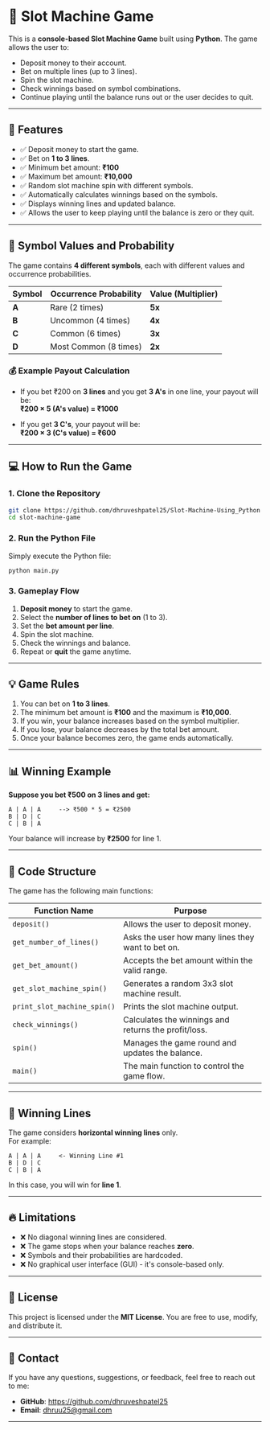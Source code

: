 # 🎰 Slot Machine Game

This is a **console-based Slot Machine Game** built using **Python**. The game allows the user to:
- Deposit money to their account.
- Bet on multiple lines (up to 3 lines).
- Spin the slot machine.
- Check winnings based on symbol combinations.
- Continue playing until the balance runs out or the user decides to quit.

---

## 📜 Features
- ✅ Deposit money to start the game.
- ✅ Bet on **1 to 3 lines**.
- ✅ Minimum bet amount: **₹100**
- ✅ Maximum bet amount: **₹10,000**
- ✅ Random slot machine spin with different symbols.
- ✅ Automatically calculates winnings based on the symbols.
- ✅ Displays winning lines and updated balance.
- ✅ Allows the user to keep playing until the balance is zero or they quit.

---

## 💸 Symbol Values and Probability
The game contains **4 different symbols**, each with different values and occurrence probabilities.

| Symbol | Occurrence Probability | Value (Multiplier) |
|---------|----------------------|---------------------|
| **A**   | Rare (2 times)         | **5x**              |
| **B**   | Uncommon (4 times)     | **4x**              |
| **C**   | Common (6 times)       | **3x**              |
| **D**   | Most Common (8 times)  | **2x**              |

### 💰 Example Payout Calculation
- If you bet ₹200 on **3 lines** and you get **3 A's** in one line, your payout will be:  
   **₹200 × 5 (A's value) = ₹1000**

- If you get **3 C's**, your payout will be:  
   **₹200 × 3 (C's value) = ₹600**

---

## 💻 How to Run the Game
### **1. Clone the Repository**
```bash
git clone https://github.com/dhruveshpatel25/Slot-Machine-Using_Python
cd slot-machine-game
```

### **2. Run the Python File**
Simply execute the Python file:
```bash
python main.py
```

### **3. Gameplay Flow**
1. **Deposit money** to start the game.
2. Select the **number of lines to bet on** (1 to 3).
3. Set the **bet amount per line**.
4. Spin the slot machine.
5. Check the winnings and balance.
6. Repeat or **quit** the game anytime.

---

## 💡 Game Rules
1. You can bet on **1 to 3 lines**.
2. The minimum bet amount is **₹100** and the maximum is **₹10,000**.
3. If you win, your balance increases based on the symbol multiplier.
4. If you lose, your balance decreases by the total bet amount.
5. Once your balance becomes zero, the game ends automatically.

---

## 📊 Winning Example
**Suppose you bet ₹500 on 3 lines and get:**
```
A | A | A     --> ₹500 * 5 = ₹2500
B | D | C
C | B | A
```
Your balance will increase by **₹2500** for line 1.

---

## 🧱 Code Structure
The game has the following main functions:

| Function Name       | Purpose                                                   |
|--------------------|------------------------------------------------------------|
| `deposit()`         | Allows the user to deposit money.                         |
| `get_number_of_lines()` | Asks the user how many lines they want to bet on.      |
| `get_bet_amount()`  | Accepts the bet amount within the valid range.             |
| `get_slot_machine_spin()` | Generates a random 3x3 slot machine result.         |
| `print_slot_machine_spin()` | Prints the slot machine output.                   |
| `check_winnings()`  | Calculates the winnings and returns the profit/loss.      |
| `spin()`            | Manages the game round and updates the balance.           |
| `main()`            | The main function to control the game flow.               |

---

## 🎉 Winning Lines
The game considers **horizontal winning lines** only.  
For example:  
```
A | A | A     <- Winning Line #1
B | D | C
C | B | A
```
In this case, you will win for **line 1**.

---

## 🔥 Limitations
- ❌ No diagonal winning lines are considered.
- ❌ The game stops when your balance reaches **zero**.
- ❌ Symbols and their probabilities are hardcoded.
- ❌ No graphical user interface (GUI) - it's console-based only.

---

## 📜 License
This project is licensed under the **MIT License**. You are free to use, modify, and distribute it.

---

## 💌 Contact
If you have any questions, suggestions, or feedback, feel free to reach out to me:  
- **GitHub**: https://github.com/dhruveshpatel25  
- **Email**: dhruu25@gmail.com    

---


